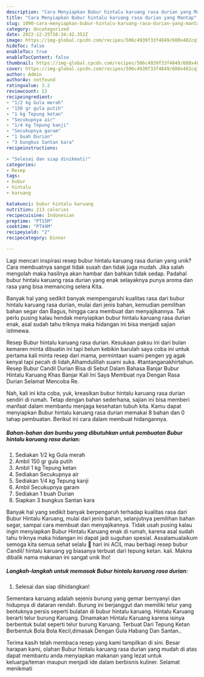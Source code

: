 ```yaml
---
description: "Cara Menyiapkan Bubur hintalu karuang rasa durian yang Mantap"
title: "Cara Menyiapkan Bubur hintalu karuang rasa durian yang Mantap"
slug: 1090-cara-menyiapkan-bubur-hintalu-karuang-rasa-durian-yang-mantap
category: Uncategorized
date: 2022-12-25T16:34:42.351Z
image: https://img-global.cpcdn.com/recipes/506c4939f33f4849/680x482cq70/bubur-hintalu-karuang-rasa-durian-foto-resep-utama.jpg
hideToc: false
enableToc: true
enableTocContent: false
thumbnail: https://img-global.cpcdn.com/recipes/506c4939f33f4849/680x482cq70/bubur-hintalu-karuang-rasa-durian-foto-resep-utama.jpg
cover: https://img-global.cpcdn.com/recipes/506c4939f33f4849/680x482cq70/bubur-hintalu-karuang-rasa-durian-foto-resep-utama.jpg
author: Admin
authorAv: notfound
ratingvalue: 3.2
reviewcount: 13
recipeingredient:
- "1/2 kg Gula merah"
- "150 gr gula putih"
- "1 kg Tepung ketan"
- "Secukupnya air"
- "1/4 kg Tepung kanji"
- "Secukupnya garam"
- "1 buah Durian"
- "3 bungkus Santan kara"
recipeinstructions:

- "Selesai dan siap dinikmati!"
categories:
- Resep
tags:
- bubur
- hintalu
- karuang

katakunci: bubur hintalu karuang 
nutrition: 213 calories
recipecuisine: Indonesian
preptime: "PT15M"
cooktime: "PT44M"
recipeyield: "2"
recipecategory: Dinner

---
```





Lagi mencari inspirasi resep bubur hintalu karuang rasa durian yang unik? Cara membuatnya sangat tidak susah dan tidak juga mudah. Jika salah mengolah maka hasilnya akan hambar dan bahkan tidak sedap. Padahal bubur hintalu karuang rasa durian yang enak selayaknya punya aroma dan rasa yang bisa memancing selera Kita.





Banyak hal yang sedikit banyak mempengaruhi kualitas rasa dari bubur hintalu karuang rasa durian, mulai dari jenis bahan, kemudian pemilihan bahan segar dan Bagus, hingga cara membuat dan menyajikannya. Tak perlu pusing kalau hendak menyiapkan bubur hintalu karuang rasa durian enak,      asal sudah tahu triknya maka hidangan ini bisa menjadi sajian istimewa.














Resep Bubur hintalu karuang rasa durian. Kesukaan paksu ini dari bulan kemaren minta dibuatin ini tapi belum kebikin barulah saya coba ini untuk pertama kali minta resep dari mama, permintaan suami pengen yg agak kenyal tapi pecah di lidah,Alhamdulillah suami suka. #tantanganakhirtahun. Resep Bubur Candil Durian Bisa di Sebut Dalam Bahasa Banjar Bubur Hintalu Karuang Khas Banjar Kali Ini Saya Membuat nya Dengan Rasa Durian Selamat Mencoba Re.






Nah, kali ini kita coba, yuk, kreasikan bubur hintalu karuang rasa durian sendiri di rumah. Tetap dengan bahan sederhana, sajian ini bisa memberi manfaat dalam membantu menjaga kesehatan tubuh kita. Kamu dapat menyiapkan Bubur hintalu karuang rasa durian memakai 8 bahan dan 0 tahap pembuatan. Berikut ini cara dalam membuat hidangannya.

<!--inarticleads1-->

##### Bahan-bahan dan bumbu yang dibutuhkan untuk pembuatan Bubur hintalu karuang rasa durian:

1. Sediakan 1/2 kg Gula merah
1. Ambil 150 gr gula putih
1. Ambil 1 kg Tepung ketan
1. Sediakan Secukupnya air
1. Sediakan 1/4 kg Tepung kanji
1. Ambil Secukupnya garam
1. Sediakan 1 buah Durian
1. Siapkan 3 bungkus Santan kara


Banyak hal yang sedikit banyak berpengaruh terhadap kualitas rasa dari Bubur Hintalu Karuang, mulai dari jenis bahan, selanjutnya pemilihan bahan segar, sampai cara membuat dan menyajikannya. Tidak usah pusing kalau ingin menyiapkan Bubur Hintalu Karuang enak di rumah, karena asal sudah tahu triknya maka hidangan ini dapat jadi suguhan spesial. Assalamualaikum semoga kita semua sehat selalu 🤲 hari ini ACIL mau berbagi resep bubur Candil/ hintalu karuang yg biasanya terbuat dari tepung ketan. kali. Makna dibalik nama makanan ini sangat unik lho! 

<!--inarticleads2-->

##### Langkah-langkah untuk memasak Bubur hintalu karuang rasa durian:


1. Selesai dan siap dihidangkan!

Sementara karuang adalah sejenis burung yang gemar bernyanyi dan hidupnya di dataran rendah. Burung ini berjanggut dan memiliki telur yang bentuknya persis seperti bulatan di bubur hintalu karuang. Hintalu Karuang berarti telur burung Karuang. Dinamakan Hintalu Karuang karena isinya berbentuk bulat seperti telur burung Karuang. Terbuat Dari Tepung Ketan Berbentuk Bola Bola Kecil,dimasak Dengan Gula Habang Dan Santan.. 

Terima kasih telah membaca resep yang kami tampilkan di sini. Besar harapan kami, olahan Bubur hintalu karuang rasa durian yang mudah di atas dapat membantu anda menyiapkan makanan yang lezat untuk keluarga/teman maupun menjadi ide dalam berbisnis kuliner. Selamat menikmati
